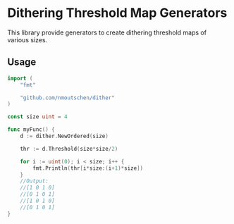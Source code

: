 Dithering Threshold Map Generators
==================================

This library provide generators to create dithering threshold maps of various sizes.

## Usage

```go
import (
    "fmt"

    "github.com/nmoutschen/dither"
)

const size uint = 4

func myFunc() {
    d := dither.NewOrdered(size)

    thr := d.Threshold(size*size/2)

    for i := uint(0); i < size; i++ {
        fmt.Println(thr[i*size:(i+1)*size])
    }
    //Output:
    //[1 0 1 0]
    //[0 1 0 1]
    //[1 0 1 0]
    //[0 1 0 1]
}
```